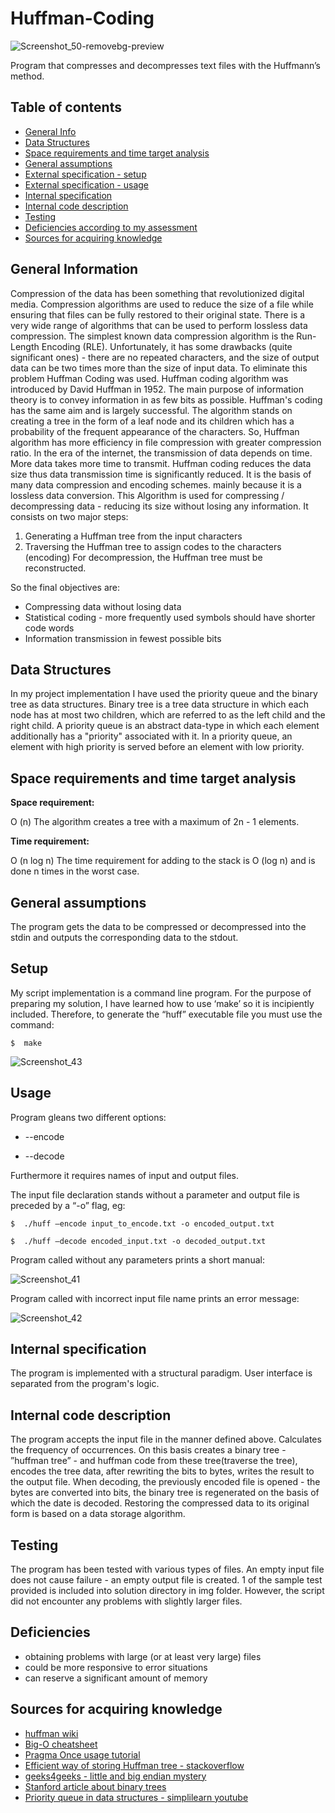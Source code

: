 # Huffman-Coding 

![Screenshot_50-removebg-preview](https://user-images.githubusercontent.com/40866831/159987948-7ed6a2fe-8336-4838-af0b-28a6c0fe4191.png)

Program that compresses and decompresses text files with the Huffmann’s method.


## Table of contents
* [General Info](#general-information)
* [Data Structures](#data-structures)
* [Space requirements and time target analysis](#space-requirements-and-time-target-analysis)
* [General assumptions](#general-assumptions)
* [External specification - setup](#setup)
* [External specification - usage](#usage)
* [Internal specification](#internal-specification)
* [Internal code description](#internal-code-description)
* [Testing](#testing)
* [Deficiencies according to my assessment](#deficiencies)
* [Sources for acquiring knowledge](#sources-for-acquiring-knowledge)

## General Information 
Compression of the data has been something that revolutionized
digital media. Compression algorithms are used to reduce the size of a
file while ensuring that files can be fully restored to their original state.
There is a very wide range of algorithms that can be used to perform
lossless data compression. The simplest known data compression
algorithm is the Run-Length Encoding (RLE). Unfortunately, it has some
drawbacks (quite significant ones) - there are no repeated characters,
and the size of output data can be two times more than the size of input
data. To eliminate this problem Huffman Coding was used. Huffman
coding algorithm was introduced by David Huffman in 1952.
The main purpose of information theory is to convey information in
as few bits as possible. Huffman's coding has the same aim and is
largely successful. The algorithm stands on creating a tree in the form of
a leaf node and its children which has a probability of the frequent
appearance of the characters. So, Huffman algorithm has more
efficiency in file compression with greater compression ratio.
In the era of the internet, the transmission of data depends on
time. More data takes more time to transmit. Huffman coding reduces
the data size thus data transmission time is significantly reduced. It is the
basis of many data compression and encoding schemes. mainly
because it is a lossless data conversion. 
This Algorithm is used for compressing / decompressing data -
reducing its size without losing any information. It consists on two major
steps:
1. Generating a Huffman tree from the input characters
2. Traversing the Huffman tree to assign codes to the
characters (encoding)
For decompression, the Huffman tree must be reconstructed.

So the final objectives are:
* Compressing data without losing data
* Statistical coding - more frequently used symbols should
have shorter code words
* Information transmission in fewest possible bits

## Data Structures 
In my project implementation I have used the priority queue and
the binary tree as data structures.
Binary tree is a tree data structure in which each node has at most two
children, which are referred to as the left child and the right child.
A priority queue is an abstract data-type in which each element
additionally has a "priority" associated with it. In a priority queue, an
element with high priority is served before an element with low priority.

## Space requirements and time target analysis
**Space requirement:**

O (n) The algorithm creates a tree with a
maximum of 2n - 1 elements.

**Time requirement:**

O (n log n) The time requirement for adding to the
stack is O (log n) and is done n times in the worst case.

## General assumptions 
The program gets the data to be compressed or decompressed into the
stdin and outputs the corresponding data to the stdout.

## Setup 
My script implementation is a command line program.
For the purpose of preparing my solution, I have learned how to use ‘make’ so it
is incipiently included. Therefore, to generate the “huff” executable file
you must use the command:

`$  make`

![Screenshot_43](https://user-images.githubusercontent.com/40866831/159994143-17466ce1-7b24-44cd-a8bd-0f8d9dd8ed17.png)

## Usage 
Program gleans two different options:

* --encode

* --decode

Furthermore it requires names of input and output files. 

The input file declaration stands without a parameter and output file is preceded by a “-o” flag, eg:

`$  ./huff –encode input_to_encode.txt -o encoded_output.txt`

`$  ./huff –decode encoded_input.txt -o decoded_output.txt`

Program called without any parameters prints a short manual:

![Screenshot_41](https://user-images.githubusercontent.com/40866831/159994048-c5b08253-53ab-4571-9780-85e1f78b3428.png)

Program called with incorrect input file name prints an error message:

![Screenshot_42](https://user-images.githubusercontent.com/40866831/159994177-c1cfc3b1-81cc-4b61-8231-c4f0f09c59c3.png)


##  Internal specification
The program is implemented with a structural paradigm. User
interface is separated from the program's logic.

## Internal code description
The program accepts the input file in the manner defined above.
Calculates the frequency of occurrences. On this basis creates a binary
tree - ”huffman tree” - and huffman code from these tree(traverse the
tree), encodes the tree data, after rewriting the bits to bytes, writes the
result to the output file.
When decoding, the previously encoded file is opened - the bytes are
converted into bits, the binary tree is regenerated on the basis of which
the date is decoded. Restoring the compressed data to its original form
is based on a data storage algorithm.

## Testing 
The program has been tested with various types of files. An empty
input file does not cause failure - an empty output file is created.
1 of the sample test provided is included into solution directory in img
folder. However, the script did not encounter any problems with slightly
larger files.

## Deficiencies 
* obtaining problems with large (or at least very large) files
* could be more responsive to error situations
* can reserve a significant amount of memory

## Sources for acquiring knowledge
* [huffman wiki](https://en.wikipedia.org/wiki/Huffman_coding)
* [Big-O cheatsheet](https://www.bigocheatsheet.com/)
* [Pragma Once usage tutorial](https://riptutorial.com/cplusplus/example/16851/sharppragma-once)
* [Efficient way of storing Huffman tree - stackoverflow](https://stackoverflow.com/questions/759707/efficient-way-of-storing-huffman-tree)
* [geeks4geeks - little and big endian mystery](https://www.geeksforgeeks.org/little-and-big-endian-mystery/)
* [Stanford article about binary trees](http://cslibrary.stanford.edu/110/BinaryTrees.html)
* [Priority queue in data structures - simplilearn youtube](https://www.youtube.com/watch?v=XDxLEUgVDMM)
